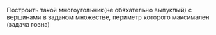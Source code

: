 Построить такой многоугольник(не обяхательно выпуклый) с вершинами в заданом множестве, периметр которого максимален
(задача говна)
